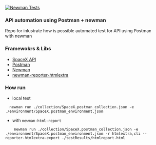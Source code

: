 [![Newman Tests](https://github.com/qaprisciladearaujo/newmanCiCd/actions/workflows/blank.yml/badge.svg?branch=main)](https://github.com/qaprisciladearaujo/newmanCiCd/actions/workflows/blank.yml)

### API automation using Postman + newman 

Repo for inlustrate how is possible automated test for API using Postman with newman 

### Framewokrs & Libs
- [SpaceX API](https://api.spacex.land/graphql/)
- [Postman](https://www.postman.com/downloads/)
- [Newman](https://www.npmjs.com/package/newman)
- [newman-reporter-htmlextra](https://www.npmjs.com/package/newman-reporter-htmlextra)

### How run 

- local test

```
  newman run ./collection/SpaceX.postman_collection.json -e ./environment/SpaceX.postman_environment.json
```


- with `newman-html-report`

```
    newman run ./collection/SpaceX.postman_collection.json -e ./environment/SpaceX.postman_environment.json -r htmlextra,cli --reporter-htmlextra-export ./testResults/htmlreport.html
```
